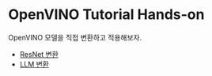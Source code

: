 # OpenVINO Tutorial Hands-on

OpenVINO 모델을 직접 변환하고 적용해보자.

- [ResNet 변환](./convert_resnet/)
- [LLM 변환](./convert_llm/)